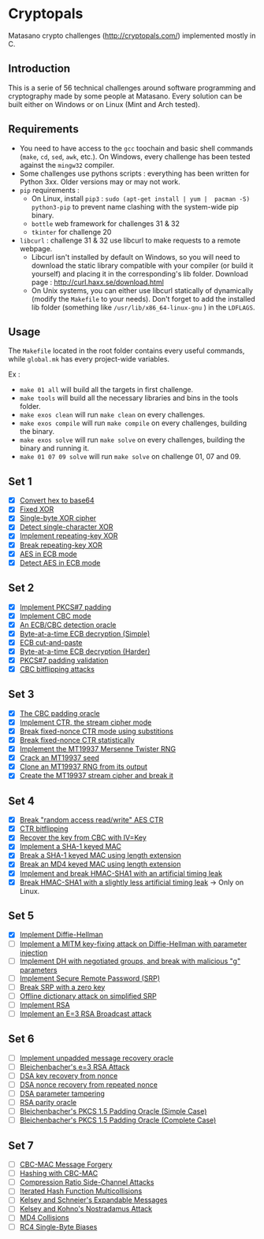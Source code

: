 # Cryptopals
Matasano crypto challenges (http://cryptopals.com/) implemented mostly in C.

## Introduction ##

This is a serie of 56 technical challenges around software programming and cryptography made by some people at Matasano. Every solution can be built either on Windows or on Linux (Mint and Arch tested).

## Requirements ##

* You need to have access to the `gcc` toochain and basic shell commands (`make`, `cd`, `sed`, `awk`, etc.). On Windows, every challenge has been tested against the `mingw32` compiler.
* Some challenges use pythons scripts : everything has been written for Python 3xx. Older versions may or may not work.
* `pip` requirements :
  * On Linux, install `pip3` : `sudo (apt-get install | yum |  pacman -S)  python3-pip` to prevent name clashing with the system-wide pip binary.
  * `bottle` web framework  for challenges 31 & 32
  * `tkinter` for challenge 20
* `libcurl` : challenge 31 & 32 use libcurl to make requests to a remote webpage.
  * Libcurl isn't installed by default on Windows, so you will need to download the static library compatible with your compiler (or build it yourself) and placing it in the corresponding's lib folder. Download page : http://curl.haxx.se/download.html
  * On Unix systems, you can either use libcurl statically of dynamically (modify the `Makefile` to your needs). Don't forget to add the installed lib folder (something like `/usr/lib/x86_64-linux-gnu` ) in the `LDFLAGS`.
  

## Usage ##

The `Makefile` located in the root folder contains every useful commands, while `global.mk` has every project-wide variables.

Ex :

* `make 01 all`  will build all the targets in first challenge.
* `make tools`   will build all the necessary libraries and bins in the tools folder.
* `make exos clean`  will run `make clean` on every challenges.
* `make exos compile`  will run `make compile` on every challenges, building the binary.
* `make exos solve`  will run `make solve` on every challenges, building the binary and running it.
* `make 01 07 09 solve`  will run `make solve` on challenge 01, 07 and 09.




## Set 1

  - [X] [Convert hex to base64](http://cryptopals.com/sets/1/challenges/1/)
  - [X] [Fixed XOR](http://cryptopals.com/sets/1/challenges/2/)
  - [X] [Single-byte XOR cipher](http://cryptopals.com/sets/1/challenges/3/)
  - [X] [Detect single-character XOR](http://cryptopals.com/sets/1/challenges/4/)
  - [X] [Implement repeating-key XOR](http://cryptopals.com/sets/1/challenges/5/)
  - [X] [Break repeating-key XOR](http://cryptopals.com/sets/1/challenges/6/)
  - [X] [AES in ECB mode](http://cryptopals.com/sets/1/challenges/7/)
  - [X] [Detect AES in ECB mode](http://cryptopals.com/sets/1/challenges/8/)

## Set 2

  - [X] [Implement PKCS#7 padding](http://cryptopals.com/sets/2/challenges/9/)
  - [X] [Implement CBC mode](http://cryptopals.com/sets/2/challenges/10/)
  - [X] [An ECB/CBC detection oracle](http://cryptopals.com/sets/2/challenges/11/)
  - [X] [Byte-at-a-time ECB decryption (Simple)](http://cryptopals.com/sets/2/challenges/12/)
  - [X] [ECB cut-and-paste](http://cryptopals.com/sets/2/challenges/13/)
  - [X] [Byte-at-a-time ECB decryption (Harder)](http://cryptopals.com/sets/2/challenges/14/)
  - [X] [PKCS#7 padding validation](http://cryptopals.com/sets/2/challenges/15/)
  - [X] [CBC bitflipping attacks](http://cryptopals.com/sets/2/challenges/16/)

## Set 3

  - [X] [The CBC padding oracle](http://cryptopals.com/sets/3/challenges/17/)
  - [X] [Implement CTR, the stream cipher mode](http://cryptopals.com/sets/3/challenges/18/)
  - [X] [Break fixed-nonce CTR mode using substitions](http://cryptopals.com/sets/3/challenges/19/)
  - [X] [Break fixed-nonce CTR statistically](http://cryptopals.com/sets/3/challenges/20/)
  - [X] [Implement the MT19937 Mersenne Twister RNG](http://cryptopals.com/sets/3/challenges/21/)
  - [X] [Crack an MT19937 seed](http://cryptopals.com/sets/3/challenges/22/)
  - [X] [Clone an MT19937 RNG from its output](http://cryptopals.com/sets/3/challenges/23/)
  - [X] [Create the MT19937 stream cipher and break it](http://cryptopals.com/sets/3/challenges/24/)

## Set 4

  - [X] [Break "random access read/write" AES CTR](http://cryptopals.com/sets/4/challenges/25/)
  - [X] [CTR bitflipping](http://cryptopals.com/sets/4/challenges/26/)
  - [X] [Recover the key from CBC with IV=Key](http://cryptopals.com/sets/4/challenges/27/)
  - [X] [Implement a SHA-1 keyed MAC](http://cryptopals.com/sets/4/challenges/28/)
  - [X] [Break a SHA-1 keyed MAC using length extension](http://cryptopals.com/sets/4/challenges/29/)
  - [X] [Break an MD4 keyed MAC using length extension](http://cryptopals.com/sets/4/challenges/30/)
  - [X] [Implement and break HMAC-SHA1 with an artificial timing leak](http://cryptopals.com/sets/4/challenges/31/)
  - [X] [Break HMAC-SHA1 with a slightly less artificial timing leak](http://cryptopals.com/sets/4/challenges/32/)
    -> Only on Linux.

## Set 5

  - [X] [Implement Diffie-Hellman](http://cryptopals.com/sets/5/challenges/33)
  - [ ] [Implement a MITM key-fixing attack on Diffie-Hellman with parameter injection](http://cryptopals.com/sets/5/challenges/34)
  - [ ] [Implement DH with negotiated groups, and break with malicious "g" parameters](http://cryptopals.com/sets/5/challenges/35)
  - [ ] [Implement Secure Remote Password (SRP)](http://cryptopals.com/sets/5/challenges/36)
  - [ ] [Break SRP with a zero key](http://cryptopals.com/sets/5/challenges/37)
  - [ ] [Offline dictionary attack on simplified SRP](http://cryptopals.com/sets/5/challenges/38)
  - [ ] [Implement RSA](http://cryptopals.com/sets/5/challenges/39)
  - [ ] [Implement an E=3 RSA Broadcast attack](http://cryptopals.com/sets/5/challenges/40)

## Set 6

  - [ ] [Implement unpadded message recovery oracle](http://cryptopals.com/sets/6/challenges/41)
  - [ ] [Bleichenbacher's e=3 RSA Attack](http://cryptopals.com/sets/6/challenges/42)
  - [ ] [DSA key recovery from nonce](http://cryptopals.com/sets/6/challenges/43)
  - [ ] [DSA nonce recovery from repeated nonce](http://cryptopals.com/sets/6/challenges/44)
  - [ ] [DSA parameter tampering](http://cryptopals.com/sets/6/challenges/45)
  - [ ] [RSA parity oracle](http://cryptopals.com/sets/6/challenges/46)
  - [ ] [Bleichenbacher's PKCS 1.5 Padding Oracle (Simple Case)](http://cryptopals.com/sets/6/challenges/47)
  - [ ] [Bleichenbacher's PKCS 1.5 Padding Oracle (Complete Case)](http://cryptopals.com/sets/6/challenges/48)

## Set 7
  
  - [ ] [CBC-MAC Message Forgery](http://cryptopals.com/sets/7/challenges/49)
  - [ ] [Hashing with CBC-MAC](http://cryptopals.com/sets/7/challenges/50)
  - [ ] [Compression Ratio Side-Channel Attacks](http://cryptopals.com/sets/7/challenges/51)
  - [ ] [Iterated Hash Function Multicollisions](http://cryptopals.com/sets/7/challenges/52)
  - [ ] [Kelsey and Schneier's Expandable Messages](http://cryptopals.com/sets/7/challenges/53)
  - [ ] [Kelsey and Kohno's Nostradamus Attack](http://cryptopals.com/sets/7/challenges/54)
  - [ ] [MD4 Collisions](http://cryptopals.com/sets/7/challenges/55)
  - [ ] [RC4 Single-Byte Biases](http://cryptopals.com/sets/7/challenges/56)
